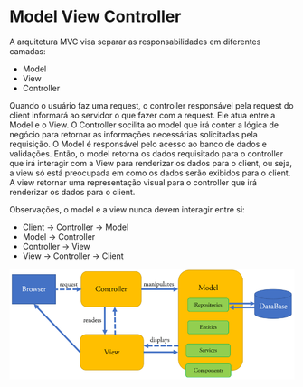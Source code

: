 # Model View Controller

A arquitetura MVC visa separar as responsabilidades em diferentes camadas:
- Model
- View
- Controller

Quando o usuário faz uma request, o controller responsável pela request do client informará ao servidor o que fazer com a request. Ele atua entre a Model e o View. O Controller socilita ao model que irá conter a lógica de negócio para retornar as informações necessárias solicitadas pela requisição. O Model é responsável pelo acesso ao banco de dados e validações. Então, o model retorna os dados requisitado para o controller que irá interagir com a View para renderizar os dados para o client, ou seja, a view só está preocupada em como os dados serão exibidos para o client. A view retornar uma representação visual para o controller que irá renderizar os dados para o client.

Observações, o model e a view nunca devem interagir entre si:
- Client -> Controller -> Model
- Model -> Controller
- Controller -> View
- View -> Controller -> Client

  
![MVC](assets/The-Spring-MVC-architecture-as-depicted-in-16.png)
